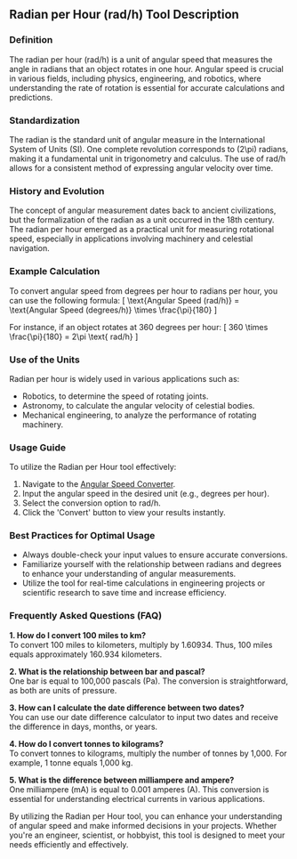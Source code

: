 ## Radian per Hour (rad/h) Tool Description

### Definition
The radian per hour (rad/h) is a unit of angular speed that measures the angle in radians that an object rotates in one hour. Angular speed is crucial in various fields, including physics, engineering, and robotics, where understanding the rate of rotation is essential for accurate calculations and predictions.

### Standardization
The radian is the standard unit of angular measure in the International System of Units (SI). One complete revolution corresponds to \(2\pi\) radians, making it a fundamental unit in trigonometry and calculus. The use of rad/h allows for a consistent method of expressing angular velocity over time.

### History and Evolution
The concept of angular measurement dates back to ancient civilizations, but the formalization of the radian as a unit occurred in the 18th century. The radian per hour emerged as a practical unit for measuring rotational speed, especially in applications involving machinery and celestial navigation.

### Example Calculation
To convert angular speed from degrees per hour to radians per hour, you can use the following formula:
\[ \text{Angular Speed (rad/h)} = \text{Angular Speed (degrees/h)} \times \frac{\pi}{180} \]

For instance, if an object rotates at 360 degrees per hour:
\[ 360 \times \frac{\pi}{180} = 2\pi \text{ rad/h} \]

### Use of the Units
Radian per hour is widely used in various applications such as:
- Robotics, to determine the speed of rotating joints.
- Astronomy, to calculate the angular velocity of celestial bodies.
- Mechanical engineering, to analyze the performance of rotating machinery.

### Usage Guide
To utilize the Radian per Hour tool effectively:
1. Navigate to the [Angular Speed Converter](https://www.inayam.co/unit-converter/angular_speed).
2. Input the angular speed in the desired unit (e.g., degrees per hour).
3. Select the conversion option to rad/h.
4. Click the 'Convert' button to view your results instantly.

### Best Practices for Optimal Usage
- Always double-check your input values to ensure accurate conversions.
- Familiarize yourself with the relationship between radians and degrees to enhance your understanding of angular measurements.
- Utilize the tool for real-time calculations in engineering projects or scientific research to save time and increase efficiency.

### Frequently Asked Questions (FAQ)

**1. How do I convert 100 miles to km?**  
To convert 100 miles to kilometers, multiply by 1.60934. Thus, 100 miles equals approximately 160.934 kilometers.

**2. What is the relationship between bar and pascal?**  
One bar is equal to 100,000 pascals (Pa). The conversion is straightforward, as both are units of pressure.

**3. How can I calculate the date difference between two dates?**  
You can use our date difference calculator to input two dates and receive the difference in days, months, or years.

**4. How do I convert tonnes to kilograms?**  
To convert tonnes to kilograms, multiply the number of tonnes by 1,000. For example, 1 tonne equals 1,000 kg.

**5. What is the difference between milliampere and ampere?**  
One milliampere (mA) is equal to 0.001 amperes (A). This conversion is essential for understanding electrical currents in various applications.

By utilizing the Radian per Hour tool, you can enhance your understanding of angular speed and make informed decisions in your projects. Whether you're an engineer, scientist, or hobbyist, this tool is designed to meet your needs efficiently and effectively.